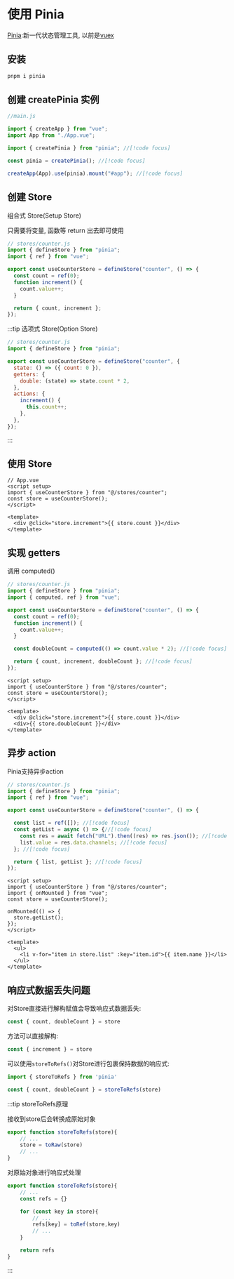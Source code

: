 # 使用 Pinia

[Pinia](https://pinia.vuejs.org):新一代状态管理工具, 以前是[vuex](https://vuex.vuejs.org)

## 安装

```bash
pnpm i pinia
```

## 创建 createPinia 实例

```js
//main.js

import { createApp } from "vue";
import App from "./App.vue";

import { createPinia } from "pinia"; //[!code focus]

const pinia = createPinia(); //[!code focus]

createApp(App).use(pinia).mount("#app"); //[!code focus]
```

## 创建 Store

组合式 Store(Setup Store)

只需要将变量, 函数等 return 出去即可使用

```js
// stores/counter.js
import { defineStore } from "pinia";
import { ref } from "vue";

export const useCounterStore = defineStore("counter", () => {
  const count = ref(0);
  function increment() {
    count.value++;
  }

  return { count, increment };
});
```

:::tip 选项式 Store(Option Store)


```js
// stores/counter.js
import { defineStore } from "pinia";

export const useCounterStore = defineStore("counter", {
  state: () => ({ count: 0 }),
  getters: {
    double: (state) => state.count * 2,
  },
  actions: {
    increment() {
      this.count++;
    },
  },
});
```

:::

## 使用 Store

```vue
// App.vue
<script setup>
import { useCounterStore } from "@/stores/counter";
const store = useCounterStore();
</script>

<template>
  <div @click="store.increment">{{ store.count }}</div>
</template>
```

## 实现 getters

调用 computed()

```js
// stores/counter.js
import { defineStore } from "pinia";
import { computed, ref } from "vue";

export const useCounterStore = defineStore("counter", () => {
  const count = ref(0);
  function increment() {
    count.value++;
  }

  const doubleCount = computed(() => count.value * 2); //[!code focus]

  return { count, increment, doubleCount }; //[!code focus]
});
```

```vue
<script setup>
import { useCounterStore } from "@/stores/counter";
const store = useCounterStore();
</script>

<template>
  <div @click="store.increment">{{ store.count }}</div>
  <div>{{ store.doubleCount }}</div>
</template>
```

## 异步 action

Pinia支持异步action

```js
// stores/counter.js
import { defineStore } from "pinia";
import { ref } from "vue";

export const useCounterStore = defineStore("counter", () => {

  const list = ref([]); //[!code focus]
  const getList = async () => {//[!code focus]
    const res = await fetch("URL").then((res) => res.json()); //[!code focus]
    list.value = res.data.channels; //[!code focus]
  }; //[!code focus]

  return { list, getList }; //[!code focus]
});
```

```vue
<script setup>
import { useCounterStore } from "@/stores/counter";
import { onMounted } from "vue";
const store = useCounterStore();

onMounted(() => {
  store.getList();
});
</script>

<template>
  <ul>
    <li v-for="item in store.list" :key="item.id">{{ item.name }}</li>
  </ul>
</template>

```

## 响应式数据丢失问题

对Store直接进行解构赋值会导致响应式数据丢失:

```js
const { count, doubleCount } = store
```

方法可以直接解构:
```js
const { increment } = store
```

可以使用`storeToRefs()`对Store进行包裹保持数据的响应式:

```js
import { storeToRefs } from 'pinia'

const { count, doubleCount } = storeToRefs(store)
```

:::tip storeToRefs原理

接收到store后会转换成原始对象

```js
export function storeToRefs(store){
    // ...
    store = toRaw(store)
    // ...
}
```

对原始对象进行响应式处理

```js
export function storeToRefs(store){
    // ...
    const refs = {}

    for (const key in store){
        // ...
        refs[key] = toRef(store,key)
        // ...
    }

    return refs
}
```


:::